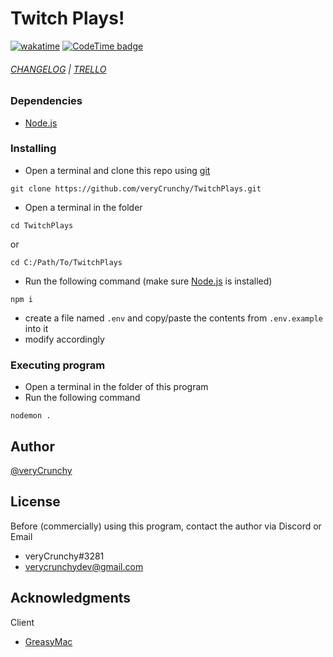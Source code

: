 # Twitch Plays!
[![wakatime](https://wakatime.com/badge/github/veryCrunchy/TwitchPlays.svg?style=flat)](https://wakatime.com/@veryCrunchy/projects/xyomfgjwhr)
[![CodeTime badge](https://img.shields.io/endpoint?style=flat&url=https%3A%2F%2Fapi.codetime.dev%2Fshield%3Fid%3D18338%26project%3DGreasyWeb%26in%3D0)](https://github.com/veryCrunchy/TwitchPlays)
###### [CHANGELOG](https://github.com/veryCrunchy/TwitchPlays/blob/main/CHANGELOG.md) | [TRELLO](https://trello.com/b/zx5duUS3/bigmac)

### Dependencies

- [Node.js](https://nodejs.org/)

### Installing

- Open a terminal and clone this repo using [git](https://git-scm.com/)

```
git clone https://github.com/veryCrunchy/TwitchPlays.git
```

- Open a terminal in the folder

```
cd TwitchPlays
```

or

```
cd C:/Path/To/TwitchPlays
```

- Run the following command (make sure [Node.js](https://nodejs.org/) is installed)

```
npm i
```

- create a file named `.env` and copy/paste the contents from `.env.example` into it
- modify accordingly

### Executing program

- Open a terminal in the folder of this program
- Run the following command

```
nodemon .
```

## Author

[@veryCrunchy](https://github.com/veryCrunchy)

## License

Before (commercially) using this program, contact the author via Discord or Email

- veryCrunchy#3281
- verycrunchydev@gmail.com

## Acknowledgments

Client

- [GreasyMac](https://greasygang.co)
